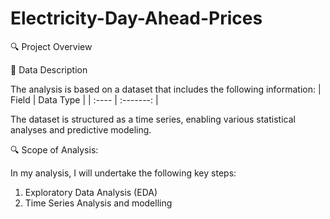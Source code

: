 # Electricity-Day-Ahead-Prices

🔍 Project Overview

📂 Data Description

The analysis is based on a dataset that includes the following information:
| Field | Data Type |
| :---- | :-------: |

The dataset is structured as a time series, enabling various statistical analyses and predictive modeling.

🔍 Scope of Analysis: 

In my analysis, I will undertake the following key steps:

1. Exploratory Data Analysis (EDA)
2. Time Series Analysis and modelling 
